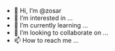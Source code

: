 - 👋 Hi, I’m @zosar
- 👀 I’m interested in ...
- 🌱 I’m currently learning ...
- 💞️ I’m looking to collaborate on ...
- 📫 How to reach me ...

<!---
zosar/zosar is a ✨ special ✨ repository because its `README.md` (this file) appears on your GitHub profile.
You can click the Preview link to take a look at your changes.
--->
